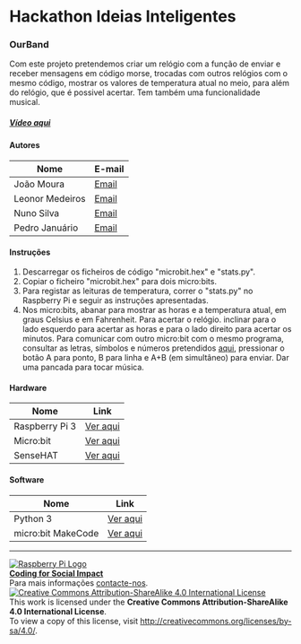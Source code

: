 ﻿# Hackathon Ideias Inteligentes

### OurBand

   Com este projeto pretendemos criar um relógio com a função de enviar e receber mensagens em código morse, trocadas com outros relógios com o mesmo código, mostrar os valores de temperatura atual no meio, para além do relógio, que é possivel acertar. Tem também uma funcionalidade musical.
  
##### [Vídeo aqui](Demo/video.mp4?raw=true)  
  
#### Autores  

|Nome  |E-mail  |  
|---|---|    
|João Moura  |[Email](mailto:joaomoura03@gmail.com)  |  
|Leonor Medeiros  |[Email](mailto:leo305medeiros@gmail.com)  |  
|Nuno Silva  |[Email](mailto:nunomigsilva03@gmail.com)  |  
|Pedro Januário  |[Email](mailto:psjvieira@gmail.com)  |  

#### Instruções

1. Descarregar os ficheiros de código "microbit.hex" e "stats.py".
2. Copiar o ficheiro "microbit.hex" para dois micro:bits.
3. Para registar as leituras de temperatura, correr o "stats.py" no Raspberry Pi e seguir as instruções apresentadas.
4. Nos micro:bits, abanar para mostrar as horas e a temperatura atual, em graus Celsius e em Fahrenheit. Para acertar o relógio. inclinar para o lado esquerdo para acertar as horas e para o lado direito para acertar os minutos. Para comunicar com outro micro:bit com o mesmo programa, consultar as letras, símbolos e números pretendidos [aqui](https://pt.wikipedia.org/wiki/C%C3%B3digo_Morse), pressionar o botão A para ponto, B para linha e A+B (em simultâneo) para enviar. Dar uma pancada para tocar música.

#### Hardware  

|Nome  |Link  |  
|---|---|    
|Raspberry Pi 3  |[Ver aqui](http://www.raspberrypi.org)  |
|Micro:bit  |[Ver aqui](http://www.microbit.org)  | 
|SenseHAT |[Ver aqui](http://www.astro-pi.org/about/hardware/sense-hat/)  | 

#### Software  

|Nome  |Link  |  
|---|---|    
|Python 3 |[Ver aqui](http://www.python.org)  | 
|micro:bit MakeCode |[Ver aqui](http://www.makecode.microbit.org)  |


***  
[![Raspberry Pi Logo](https://upload.wikimedia.org/wikipedia/en/thumb/c/cb/Raspberry_Pi_Logo.svg/50px-Raspberry_Pi_Logo.svg.png)](http://raspberrypi.org)   
[**Coding for Social Impact**](http://codingforsocialimpact.fe.up.pt)  
Para mais informações [contacte-nos](mailto:hello@codingforsocialimpact.org).  
[![Creative Commons Attribution-ShareAlike 4.0 International License](https://licensebuttons.net/l/by-sa/4.0/88x31.png)](http://creativecommons.org/licenses/by-sa/4.0/)  
This work is licensed under the **Creative Commons Attribution-ShareAlike 4.0 International License**.  
To view a copy of this license, visit http://creativecommons.org/licenses/by-sa/4.0/.  
